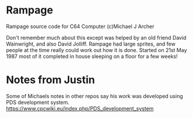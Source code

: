 # Rampage
Rampage source code for C64 Computer
(c)Michael J Archer

Don't remember much about this except was helped by an old friend David Wainwright, and also David Jolliff.
Rampage had large sprites, and few people at the time really could work out how it is done.
Started on 21st May 1987 most of it completed in house sleeping on a floor for a few weeks!

# Notes from Justin
Some of Michaels notes in other repos say his work was developed using PDS development system.
https://www.cpcwiki.eu/index.php/PDS_development_system
